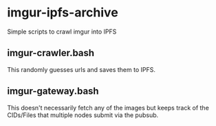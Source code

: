 # imgur-ipfs-archive
Simple scripts to crawl imgur into IPFS

## imgur-crawler.bash
This randomly guesses urls and saves them to IPFS.

## imgur-gateway.bash
This doesn't necessarily fetch any of the images but keeps track of the CIDs/Files that multiple nodes submit via the pubsub.
